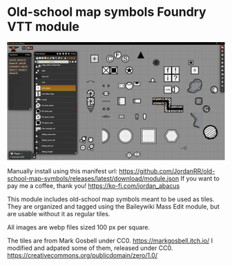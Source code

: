 # Old-school map symbols Foundry VTT module

![alt text](image.png)

Manually install using this manifest url: https://github.com/JordanRR/old-school-map-symbols/releases/latest/download/module.json
If you want to pay me a coffee, thank you! https://ko-fi.com/jordan_abacus

This module includes old-school map symbols meant to be used as tiles. They are organized and tagged using the Baileywiki Mass Edit module, but are usable without it as regular tiles. 

All images are webp files sized 100 px per square.

The tiles are from Mark Gosbell under CC0. https://markgosbell.itch.io/ I modified and adpated some of them, released under CC0. https://creativecommons.org/publicdomain/zero/1.0/